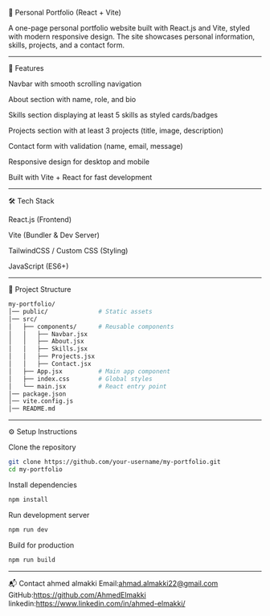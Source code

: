 📌 Personal Portfolio (React + Vite)

A one-page personal portfolio website built with React.js and Vite, styled with modern responsive design.
The site showcases personal information, skills, projects, and a contact form.

---


🚀 Features

Navbar with smooth scrolling navigation

About section with name, role, and bio

Skills section displaying at least 5 skills as styled cards/badges

Projects section with at least 3 projects (title, image, description)

Contact form with validation (name, email, message)

Responsive design for desktop and mobile

Built with Vite + React for fast development


---

🛠 Tech Stack

React.js (Frontend)

Vite (Bundler & Dev Server)

TailwindCSS / Custom CSS (Styling)

JavaScript (ES6+)


---

📂 Project Structure

```bash 
my-portfolio/
│── public/              # Static assets
│── src/
│   ├── components/      # Reusable components
│   │   ├── Navbar.jsx
│   │   ├── About.jsx
│   │   ├── Skills.jsx
│   │   ├── Projects.jsx
│   │   ├── Contact.jsx
│   ├── App.jsx          # Main app component
│   ├── index.css        # Global styles
│   └── main.jsx         # React entry point
│── package.json
│── vite.config.js
│── README.md
```
---


⚙️ Setup Instructions


Clone the repository

```bash 
git clone https://github.com/your-username/my-portfolio.git
cd my-portfolio
```

Install dependencies

```bash 
npm install
```


Run development server

```bash 
npm run dev
```

Build for production

```bash
npm run build
```

---


📬 Contact
    ahmed almakki
    Email:ahmad.almakki22@gmail.com
    GitHub:https://github.com/AhmedElmakki
    linkedin:https://www.linkedin.com/in/ahmed-elmakki/